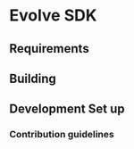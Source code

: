# Evolve SDK #

## Requirements  ##

## Building ##

## Development Set up ##

### Contribution guidelines ###

